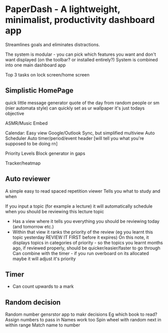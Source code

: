 # PaperDash - A lightweight, minimalist, productivity dashboard app 
Streamlines goals and eliminates distractions.



The system is modular - you can pick which features you want and don't want displayed (on the toolbar? or installed entirely?)
System is combined into one main dashboard app

Top 3 tasks on lock screen/home screen



## Simplistic HomePage
quick little message generator
quote of the day from random people or sm (nier automata style)
can quickly set as ur wallpaper
it's just todays objective


ASMR/Music Embed



Calendar:
Easy view
Google/Outlook Sync, but simplified multiview
Auto Scheduler
Auto timer/period/event header [will tell you what you're supposed to be doing rn]

Priority Levels
Block generator in gaps


Tracker/heatmap

## Auto reviewer
A simple easy to read spaced repetition viewer
Tells you what to study and when

If you input a topic (for example a lecture)
it will automatically schedule when you should be reviewing this lecture topic

- Has a view where it tells you everything you should be reviewing today (and tomorrow etc.)
- Within that view it ranks the priority of the review (eg you learnt this topic yesterday REVIEW IT FIRST before it expires)
  On this note, it displays topics in categories of priority - so the topics you learnt months ago, if reviewed properly, should be quicker/easier/faster to go through
  Can combine with the timer - if you run overboard on its allocated maybe it will adjust it's priority

## Timer
- Can count upwards to a mark

## Random decision
Random number gensrstor app to makr decisions
Eg which book to read?
Assign numbers to pass in
Names work too
Spin wheel with random next in within range
Match name to number

